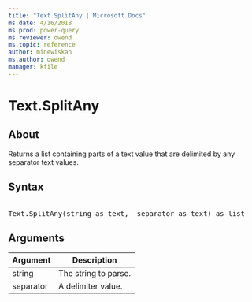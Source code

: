 ```yaml
---
title: "Text.SplitAny | Microsoft Docs"
ms.date: 4/16/2018
ms.prod: power-query
ms.reviewer: owend
ms.topic: reference
author: minewiskan
ms.author: owend
manager: kfile
---
```

# Text.SplitAny

  
## About  
Returns a list containing parts of a text value that are delimited by any separator text values.  
  
## Syntax

<pre> 
Text.SplitAny(string as text,  separator as text) as list  
</pre> 
  
## Arguments  
  
|Argument|Description|  
|------------|---------------|  
|string|The string to parse.|  
|separator|A delimiter value.|  
  

